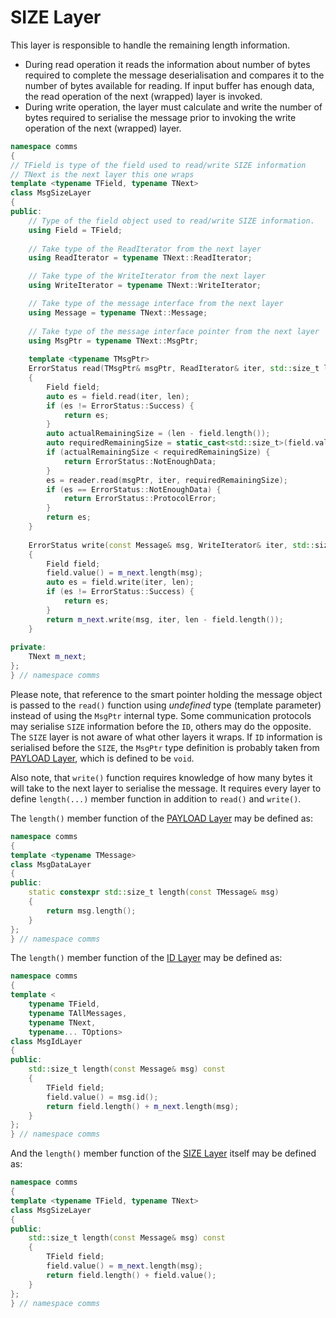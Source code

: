 # SIZE Layer

This layer is responsible to handle the remaining length information. 

- During read operation it reads the information about number of
bytes required to complete the message deserialisation and compares
it to the number of bytes available for reading. If input buffer has
enough data, the read operation of the next (wrapped) layer is invoked.
- During write operation, the layer must calculate and write the
number of bytes required to serialise the message prior to invoking the
write operation of the next (wrapped) layer.

```cpp
namespace comms
{
// TField is type of the field used to read/write SIZE information
// TNext is the next layer this one wraps
template <typename TField, typename TNext>
class MsgSizeLayer
{
public:
    // Type of the field object used to read/write SIZE information.
    using Field = TField;
    
    // Take type of the ReadIterator from the next layer
    using ReadIterator = typename TNext::ReadIterator;

    // Take type of the WriteIterator from the next layer
    using WriteIterator = typename TNext::WriteIterator;

    // Take type of the message interface from the next layer
    using Message = typename TNext::Message;
    
    // Take type of the message interface pointer from the next layer
    using MsgPtr = typename TNext::MsgPtr; 
    
    template <typename TMsgPtr>
    ErrorStatus read(TMsgPtr& msgPtr, ReadIterator& iter, std::size_t len)
    {
        Field field;
        auto es = field.read(iter, len);
        if (es != ErrorStatus::Success) {
            return es;
        }
        auto actualRemainingSize = (len - field.length());
        auto requiredRemainingSize = static_cast<std::size_t>(field.value());
        if (actualRemainingSize < requiredRemainingSize) {
            return ErrorStatus::NotEnoughData;
        }
        es = reader.read(msgPtr, iter, requiredRemainingSize);
        if (es == ErrorStatus::NotEnoughData) {
            return ErrorStatus::ProtocolError;
        }
        return es;
    } 
    
    ErrorStatus write(const Message& msg, WriteIterator& iter, std::size_t len) const
    {
        Field field;
        field.value() = m_next.length(msg);
        auto es = field.write(iter, len);
        if (es != ErrorStatus::Success) {
            return es;
        }
        return m_next.write(msg, iter, len - field.length());
    }
    
private:
    TNext m_next;
};
} // namespace comms
```
Please note, that reference to the smart pointer holding the message object is passed to
the `read()` function using *undefined* type (template parameter) instead of
using the `MsgPtr` internal type. 
Some communication protocols may serialise `SIZE` information before the `ID`, 
others may do the opposite. 
The `SIZE` layer is not aware of what other layers it wraps. 
If `ID` information is
serialised before the `SIZE`, the `MsgPtr` type definition is probably taken
from [PAYLOAD Layer](payload.md), which is defined to be `void`.

Also note, that `write()` function requires knowledge of how many bytes it
will take to the next layer to serialise the message. It requires every layer
to define `length(...)` member function in addition to `read()` and `write()`.

The `length()` member function of the [PAYLOAD Layer](payload.md) may be defined
as: 
```cpp
namespace comms
{
template <typename TMessage>
class MsgDataLayer
{
public:
    static constexpr std::size_t length(const TMessage& msg)
    {
        return msg.length();
    }
};
} // namespace comms
```

The `length()` member function of the [ID Layer](id.md) may be defined
as: 
```cpp
namespace comms
{
template <
    typename TField, 
    typename TAllMessages, 
    typename TNext, 
    typename... TOptions>
class MsgIdLayer
{
public:
    std::size_t length(const Message& msg) const
    {
        TField field;
        field.value() = msg.id();
        return field.length() + m_next.length(msg);
    }
};
} // namespace comms
```

And the `length()` member function of the [SIZE Layer](size.md) itself may be defined
as: 
```cpp
namespace comms
{
template <typename TField, typename TNext>
class MsgSizeLayer
{
public:
    std::size_t length(const Message& msg) const
    {
        TField field;
        field.value() = m_next.length(msg);
        return field.length() + field.value();
    }
};
} // namespace comms
```
